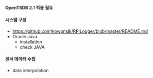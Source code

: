 
#### OpenTSDB 2.1 적용 필요

#### 시스템 구성
- https://github.com/kowonsik/RPiLogger/blob/master/README.md
- Oracle Java
   - installation
   - check JAVA

#### 센서 데이터 수집
- data interpolation

   
